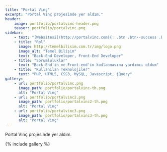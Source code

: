 ```yaml
---
title: "Portal Vinç"
excerpt: "Portal Vinç projesinde yer aldım."
header:
    image: portfolio/portalvinc-header.png
    teaser: portfolio/portalvinc.png
sidebar:
    - text: "[Websitesi](http://portalvinc.com){: .btn .btn--success .btn--x-large .btn--block}"
    - title: "Rol"
      image: http://temelbilisim.com.tr/img/logo.png
      image_alt: "Temel Bilişim"
      text: "Back-End Developer, Front-End Developer"
    - title: "Sorumluluklar"
      text: "Back-End'in ve Front-end'in kodlanmasına yardımcı oldum"
    - title: "Kullanılan Teknolojiler"
      text: "PHP, HTML5, CSS3, MySQL, Javascript, jQuery"
gallery:
    - url: portfolio/portalvinc.png
      image_path: portfolio/portalvinc-th.png
      alt: "Portal Vinç"
    - url: portfolio/portalvinc2.png
      image_path: portfolio/portalvinc2-th.png
      alt: "Portal Vinç"
    - url: portfolio/portalvinc3.png
      image_path: portfolio/portalvinc3-th.png
      alt: "Portal Vinç"
---
```


Portal Vinç projesinde yer aldım.

{% include gallery %}
